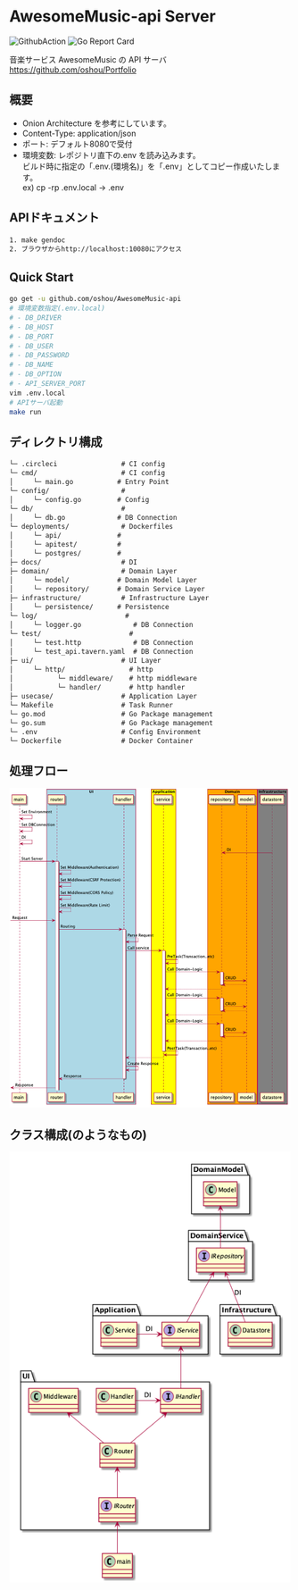 # AwesomeMusic-api Server

![GithubAction](https://github.com/oshou/AwesomeMusic-api/workflows/develop/badge.svg)
![Go Report Card](https://goreportcard.com/badge/github.com/oshou/AwesomeMusic-api)

音楽サービス AwesomeMusic の API サーバ<br>
https://github.com/oshou/Portfolio

## 概要

- Onion Architecture を参考にしています。
- Content-Type: application/json
- ポート: デフォルト8080で受付
- 環境変数: レポジトリ直下の.env を読み込みます。<br>
  ビルド時に指定の「.env.(環境名)」を「.env」としてコピー作成いたします。<br>
  ex) cp -rp .env.local -> .env

## APIドキュメント
```bash
1. make gendoc
2. ブラウザからhttp://localhost:10080にアクセス
```

## Quick Start

```bash
go get -u github.com/oshou/AwesomeMusic-api
# 環境変数指定(.env.local)
# - DB_DRIVER
# - DB_HOST
# - DB_PORT
# - DB_USER
# - DB_PASSWORD
# - DB_NAME
# - DB_OPTION
# - API_SERVER_PORT
vim .env.local
# APIサーバ起動
make run
```

## ディレクトリ構成

```
└─ .circleci                # CI config
└─ cmd/                     # CI config
│     └─ main.go           # Entry Point
└─ config/                  #
│     └─ config.go         # Config
└─ db/                      #
│     └─ db.go             # DB Connection
└─ deployments/             # Dockerfiles
│     └─ api/              #
│     └─ apitest/          #
│     └─ postgres/         #
├─ docs/                    # DI
├─ domain/                  # Domain Layer
│     └─ model/            # Domain Model Layer
│     └─ repository/       # Domain Service Layer
├─ infrastructure/          # Infrastructure Layer
│     └─ persistence/      # Persistence
└─ log/                      #
│     └─ logger.go             # DB Connection
└─ test/                      #
│     └─ test.http             # DB Connection
│     └─ test_api.tavern.yaml  # DB Connection
├─ ui/                      # UI Layer
│     └─ http/                # http
│           └─ middleware/    # http middleware
│           └─ handler/       # http handler
├─ usecase/                 # Application Layer
└─ Makefile                 # Task Runner
└─ go.mod                   # Go Package management
└─ go.sum                   # Go Package management
└─ .env                     # Config Environment
└─ Dockerfile               # Docker Container
```

## 処理フロー

![sequence](https://github.com/oshou/AwesomeMusic-api/blob/img/out/docs/sequence/sequence.png)

## クラス構成(のようなもの)

![class](https://github.com/oshou/AwesomeMusic-api/blob/img/out/docs/class/class.png)
